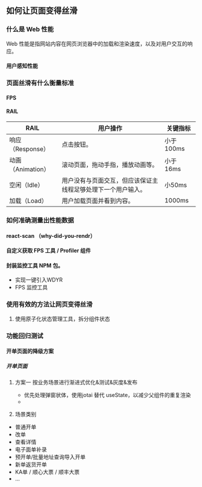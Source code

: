## 如何让页面变得丝滑

### 什么是 Web 性能

Web 性能是指网站内容在网页浏览器中的加载和渲染速度，以及对用户交互的响应。

#### 用户感知性能

### 页面丝滑有什么衡量标准

#### FPS

#### RAIL

| RAIL |  用户操作 | 关键指标 |
| ------- | ---------- | -----------|
| 响应（Response） | 点击按钮。                    | 小于100ms|
| 动画（Animation）| 滚动页面，拖动手指，播放动画等。  | 小于16ms |
| 空闲（Idle）     | 用户没有与页面交互，但应该保证主线程足够处理下一个用户输入。| 小50ms |
| 加载（Load）     | 用户加载页面并看到内容。 | 1000ms|


### 如何准确测量出性能数据

#### react-scan （why-did-you-rendr）

#### 自定义获取 FPS 工具 / Profiler 组件

#### 封装监控工具 NPM 包。
  - 实现一键引入WDYR
  - FPS 监控工具

### 使用有效的方法让网页变得丝滑

1. 使用原子化状态管理工具，拆分组件状态

### 功能回归测试

#### 开单页面的降级方案

##### 开单页面
1. 方案一
  按业务场景进行渐进式优化&测试&灰度&发布
    - 优先处理弹窗状体，使用jotai 替代 useState，以减少父组件的重复渲染
    - 

2. 场景类别
   
- 普通开单 
- 改单 
- 查看详情
- 电子面单补录
- 预开单/批量地址查询导入开单
- 新单返货开单
- KA单 / 顺心大票 / 顺丰大票
- ...


